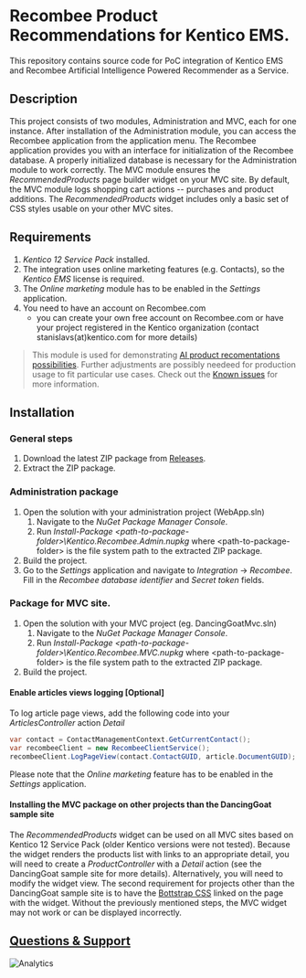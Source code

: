 # Recombee Product Recommendations for Kentico EMS.
This repository contains source code for PoC integration of Kentico EMS and Recombee Artificial Intelligence Powered
Recommender as a Service.


## Description
This project consists of two modules, Administration and MVC, each for one instance. After installation of the Administration module, you can access the Recombee application from the application menu. The Recombee application provides you with an interface for initialization of the Recombee database. A properly initialized database is necessary for the Administration module to work correctly.
The MVC module ensures the *RecommendedProducts* page builder widget on your MVC site. By default, the MVC module logs shopping cart actions -- purchases and product additions. The *RecommendedProducts* widget includes only a basic set of CSS styles usable on your other MVC sites.

## Requirements
1. *Kentico 12 Service Pack* installed.
1. The integration uses online marketing features (e.g. Contacts), so the *Kentico EMS* license is required.
1. The *Online marketing* module has to be enabled in the *Settings* application.
1. You need to have an account on Recombee.com 
   - you can create your own free account on Recombee.com or have your project registered in the Kentico organization (contact stanislavs(at)kentico.com for more details)
   
> This module is used for demonstrating [AI product recomentations possibilities](https://www.kentico.com/blog/artificial-intelligence-(ai)-is-here-to-help-you-with-product-recommendations). Further adjustments are possibly needeed for production usage to fit particular use cases. Check out the [Known issues](../../issues) for more information.

## Installation
### General steps
1. Download the latest ZIP package from [Releases](../../releases).
2. Extract the ZIP package.
 
### Administration package
1. Open the solution with your administration project (WebApp.sln)
    1. Navigate to the *NuGet Package Manager Console*. 
    1. Run *Install-Package \<path-to-package-folder>\Kentico.Recombee.Admin.nupkg* where \<path-to-package-folder> is the file system path to the extracted ZIP package.
2. Build the project.
3. Go to the *Settings* application and navigate to *Integration* -> *Recombee*. Fill in the *Recombee database identifier* and *Secret token* fields.
### Package for MVC site.
1. Open the solution with your MVC project (eg. DancingGoatMvc.sln)
   1. Navigate to the *NuGet Package Manager Console*. 
   1. Run *Install-Package \<path-to-package-folder>\Kentico.Recombee.MVC.nupkg* where \<path-to-package-folder> is the file system path to the extracted ZIP package.
1. Build the project.
#### Enable articles views logging [Optional]
To log article page views, add the following code into your *ArticlesController*  action *Detail*
```csharp
var contact = ContactManagementContext.GetCurrentContact();
var recombeeClient = new RecombeeClientService();
recombeeClient.LogPageView(contact.ContactGUID, article.DocumentGUID);
```
Please note that the *Online marketing* feature has to be enabled in the *Settings* application.
#### Installing the MVC package on other projects than the DancingGoat sample site
The *RecommendedProducts* widget can be used on all MVC sites based on Kentico 12 Service Pack (older Kentico versions were not tested).
Because the widget renders the products list with links to an appropriate detail, you will need to create a *ProductController* with a *Detail* action (see the DancingGoat sample site for more details). Alternatively, you will need to modify the widget view.
The second requirement for projects other than the DancingGoat sample site is to have the [Bottstrap CSS](https://getbootstrap.com/docs/4.3/getting-started/introduction/) linked on the page with the widget.
Without the previously mentioned steps, the MVC widget may not work or can be displayed incorrectly.

## [Questions & Support](https://github.com/Kentico/Home/blob/master/README.md#getting-support-for-open-source-projects)

![Analytics](https://kentico-ga-beacon.azurewebsites.net/api/UA-69014260-4/Kentico/ems-mvc-module-recombee?pixel)

